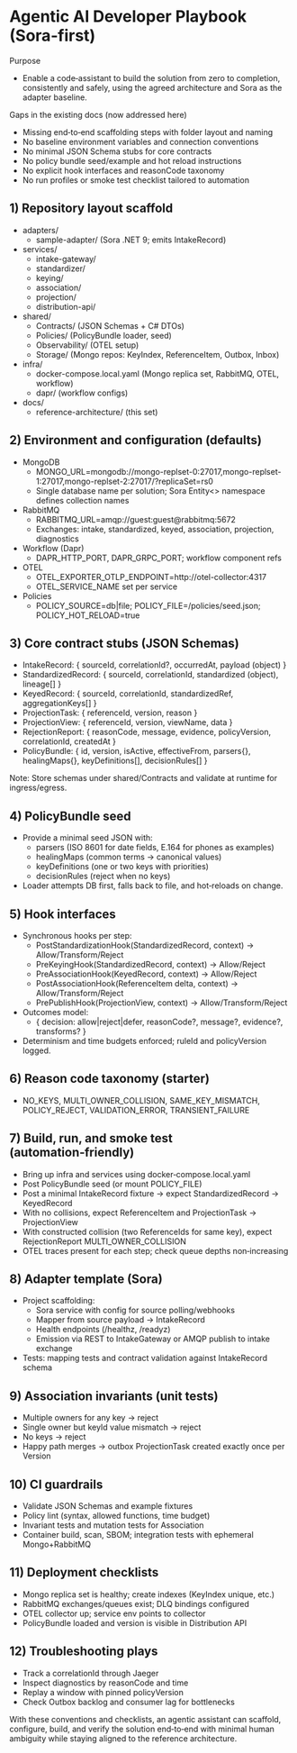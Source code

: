 # Agentic AI Developer Playbook (Sora‑first)

Purpose
- Enable a code‑assistant to build the solution from zero to completion, consistently and safely, using the agreed architecture and Sora as the adapter baseline.

Gaps in the existing docs (now addressed here)
- Missing end‑to‑end scaffolding steps with folder layout and naming
- No baseline environment variables and connection conventions
- No minimal JSON Schema stubs for core contracts
- No policy bundle seed/example and hot reload instructions
- No explicit hook interfaces and reasonCode taxonomy
- No run profiles or smoke test checklist tailored to automation

## 1) Repository layout scaffold
- adapters/
  - sample-adapter/ (Sora .NET 9; emits IntakeRecord)
- services/
  - intake-gateway/
  - standardizer/
  - keying/
  - association/
  - projection/
  - distribution-api/
- shared/
  - Contracts/ (JSON Schemas + C# DTOs)
  - Policies/ (PolicyBundle loader, seed)
  - Observability/ (OTEL setup)
  - Storage/ (Mongo repos: KeyIndex, ReferenceItem, Outbox, Inbox)
- infra/
  - docker-compose.local.yaml (Mongo replica set, RabbitMQ, OTEL, workflow)
  - dapr/ (workflow configs)
- docs/
  - reference-architecture/ (this set)

## 2) Environment and configuration (defaults)
- MongoDB
  - MONGO_URL=mongodb://mongo-replset-0:27017,mongo-replset-1:27017,mongo-replset-2:27017/?replicaSet=rs0
  - Single database name per solution; Sora Entity<> namespace defines collection names
- RabbitMQ
  - RABBITMQ_URL=amqp://guest:guest@rabbitmq:5672
  - Exchanges: intake, standardized, keyed, association, projection, diagnostics
- Workflow (Dapr)
  - DAPR_HTTP_PORT, DAPR_GRPC_PORT; workflow component refs
- OTEL
  - OTEL_EXPORTER_OTLP_ENDPOINT=http://otel-collector:4317
  - OTEL_SERVICE_NAME set per service
- Policies
  - POLICY_SOURCE=db|file; POLICY_FILE=/policies/seed.json; POLICY_HOT_RELOAD=true

## 3) Core contract stubs (JSON Schemas)
- IntakeRecord: { sourceId, correlationId?, occurredAt, payload (object) }
- StandardizedRecord: { sourceId, correlationId, standardized (object), lineage[] }
- KeyedRecord: { sourceId, correlationId, standardizedRef, aggregationKeys[] }
- ProjectionTask: { referenceId, version, reason }
- ProjectionView: { referenceId, version, viewName, data }
- RejectionReport: { reasonCode, message, evidence, policyVersion, correlationId, createdAt }
- PolicyBundle: { id, version, isActive, effectiveFrom, parsers{}, healingMaps{}, keyDefinitions[], decisionRules[] }

Note: Store schemas under shared/Contracts and validate at runtime for ingress/egress.

## 4) PolicyBundle seed
- Provide a minimal seed JSON with:
  - parsers (ISO 8601 for date fields, E.164 for phones as examples)
  - healingMaps (common terms → canonical values)
  - keyDefinitions (one or two keys with priorities)
  - decisionRules (reject when no keys)
- Loader attempts DB first, falls back to file, and hot‑reloads on change.

## 5) Hook interfaces
- Synchronous hooks per step:
  - PostStandardizationHook(StandardizedRecord, context) → Allow/Transform/Reject
  - PreKeyingHook(StandardizedRecord, context) → Allow/Reject
  - PreAssociationHook(KeyedRecord, context) → Allow/Reject
  - PostAssociationHook(ReferenceItem delta, context) → Allow/Transform/Reject
  - PrePublishHook(ProjectionView, context) → Allow/Transform/Reject
- Outcomes model:
  - { decision: allow|reject|defer, reasonCode?, message?, evidence?, transforms? }
- Determinism and time budgets enforced; ruleId and policyVersion logged.

## 6) Reason code taxonomy (starter)
- NO_KEYS, MULTI_OWNER_COLLISION, SAME_KEY_MISMATCH, POLICY_REJECT, VALIDATION_ERROR, TRANSIENT_FAILURE

## 7) Build, run, and smoke test (automation‑friendly)
- Bring up infra and services using docker‑compose.local.yaml
- Post PolicyBundle seed (or mount POLICY_FILE)
- Post a minimal IntakeRecord fixture → expect StandardizedRecord → KeyedRecord
- With no collisions, expect ReferenceItem and ProjectionTask → ProjectionView
- With constructed collision (two ReferenceIds for same key), expect RejectionReport MULTI_OWNER_COLLISION
- OTEL traces present for each step; check queue depths non‑increasing

## 8) Adapter template (Sora)
- Project scaffolding:
  - Sora service with config for source polling/webhooks
  - Mapper from source payload → IntakeRecord
  - Health endpoints (/healthz, /readyz)
  - Emission via REST to IntakeGateway or AMQP publish to intake exchange
- Tests: mapping tests and contract validation against IntakeRecord schema

## 9) Association invariants (unit tests)
- Multiple owners for any key → reject
- Single owner but keyId value mismatch → reject
- No keys → reject
- Happy path merges → outbox ProjectionTask created exactly once per Version

## 10) CI guardrails
- Validate JSON Schemas and example fixtures
- Policy lint (syntax, allowed functions, time budget)
- Invariant tests and mutation tests for Association
- Container build, scan, SBOM; integration tests with ephemeral Mongo+RabbitMQ

## 11) Deployment checklists
- Mongo replica set is healthy; create indexes (KeyIndex unique, etc.)
- RabbitMQ exchanges/queues exist; DLQ bindings configured
- OTEL collector up; service env points to collector
- PolicyBundle loaded and version is visible in Distribution API

## 12) Troubleshooting plays
- Track a correlationId through Jaeger
- Inspect diagnostics by reasonCode and time
- Replay a window with pinned policyVersion
- Check Outbox backlog and consumer lag for bottlenecks

With these conventions and checklists, an agentic assistant can scaffold, configure, build, and verify the solution end‑to‑end with minimal human ambiguity while staying aligned to the reference architecture.
